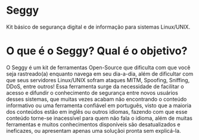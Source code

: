 # Seggy
Kit básico de segurança digital e de informação para sistemas Linux/UNIX.

# O que é o Seggy? Qual é o objetivo?
O Seggy é um kit de ferramentas Open-Source que dificulta com que você seja rastreado(a) enquanto navega em seu dia-a-dia, além de dificultar com que seus servidores Linux/UNIX sofram ataques MITM, Spoofing, Sniffing, DDoS, entre outros!
Essa ferramenta surge da necessidade de facilitar o acesso e difundir o conhecimento de segurança entre novos usuários desses sistemas, que muitas vezes acabam não encontrando o conteúdo informativo ou uma ferramenta confiável em português, visto que a maioria dos conteúdos estão em inglês ou outros idiomas, fazendo com que esse conteúdo torne-se 
inacessível para quem não fala o idioma, além de muitas ferramentas e muitos conhecimentos disponíveis são desatualizados e ineficazes, ou apresentam apenas uma soluçãoi pronta sem explicá-la.
